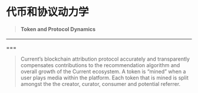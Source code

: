 # 代币和协议动力学

> #### Token and Protocol Dynamics

---

===

> Current’s blockchain attribution protocol accurately and transparently compensates contributions to the recommendation algorithm and overall growth of the Current ecosystem. A token is “mined” when a user plays media within the platform. Each token that is mined is split amongst the the creator, curator, consumer and potential referrer.



### 



